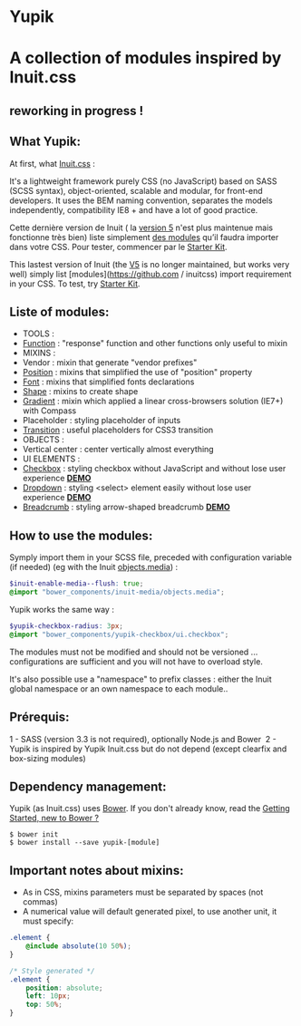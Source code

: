 
Yupik
=====

A collection of modules inspired by Inuit.css
=============================================

## reworking in progress !

<!--This is a french version, [english version here](https://github.com/laurentperroteau).-->

What Yupik:
-----------

At first, what [Inuit.css](https://github.com/inuitcss/getting-started) :

It's a lightweight framework purely CSS (no JavaScript) based on SASS (SCSS syntax), object-oriented, scalable and modular, for front-end developers. It uses the BEM naming convention, separates the models independently, compatibility IE8 + and have a lot of good practice.


Cette dernière version de Inuit ( la [version 5](https://github.com/csswizardry/inuit.css) n'est plus maintenue mais fonctionne très bien) liste simplement [des modules](https://github.com/inuitcss) qu’il faudra importer dans votre CSS. Pour tester, commencer par le [Starter Kit](https://github.com/inuitcss/starter-kit).

This lastest version of Inuit (the [V5](https://github.com/csswizardry/inuit.css) is no longer maintained, but works very well) simply list [modules](https://github.com / inuitcss) import requirement in your CSS. To test, try [Starter Kit](https://github.com/inuitcss/starter-kit).


Liste of modules: 
-----------------

* TOOLS :
* [Function](https://github.com/laurentperroteau/yupik-function) : "response" function and other functions only useful to mixin
* MIXINS :
* Vendor : mixin that generate "vendor prefixes"
* [Position](https://github.com/laurentperroteau/yupik-mixin-position) : mixins that simplified the use of "position" property
* [Font](https://github.com/laurentperroteau/yupik-mixin-font) : mixins that simplified fonts declarations
* [Shape](https://github.com/laurentperroteau/yupik-mixin-shape) : mixins to create shape
* [Gradient](https://github.com/laurentperroteau/yupik-mixin-gradient) : mixin which applied a linear cross-browsers solution (IE7+) with Compass
* Placeholder : styling placeholder of inputs
* [Transition](https://github.com/laurentperroteau/yupik-mixin-transition) : useful placeholders for CSS3 transition
* OBJECTS :
* Vertical center : center vertically almost everything
* UI ELEMENTS :
* [Checkbox](https://github.com/laurentperroteau/yupik-checkbox) : styling checkbox without JavaScript and without lose user experience [__DEMO__](http://codepen.io/laurentperroteau/pen/vEKQbo?editors=110)
* [Dropdown](https://github.com/laurentperroteau/yupik-dropdown) : styling &lt;select&gt; element easily without lose user experience [__DEMO__](http://codepen.io/laurentperroteau/pen/ZYOmPv?editors=110)
* [Breadcrumb](https://github.com/laurentperroteau/yupik-breadcrumb) : styling arrow-shaped breadcrumb [__DEMO__](http://codepen.io/laurentperroteau/pen/bNeQxp?editors=110)


How to use the modules:
-----------------------

Symply import them in your SCSS file, preceded with configuration variable (if needed) (eg with the Inuit [objects.media](https://github.com/inuitcss/objects.media)) :

````scss
$inuit-enable-media--flush: true;
@import "bower_components/inuit-media/objects.media";
````

Yupik works the same way :

````scss
$yupik-checkbox-radius: 3px;
@import "bower_components/yupik-checkbox/ui.checkbox";
````

The modules must not be modified and should not be versioned ... configurations are sufficient and you will not have to overload style.

It's also possible use a "namespace" to prefix classes : either the Inuit global namespace or an own namespace to each module..

 
Prérequis:
----------

 1 - SASS (version 3.3 is not required), optionally Node.js and Bower
 2 - Yupik is inspired by Yupik Inuit.css but do not depend (except clearfix and box-sizing modules)


Dependency management: 
----------------------

Yupik (as Inuit.css) uses [Bower](http://bower.io). If you don't already know, read the [Getting Started, new to Bower ?](https://github.com/inuitcss/getting-started#new-to-bower)

    $ bower init
    $ bower install --save yupik-[module]


Important notes about mixins:
-----------------------------

* As in CSS, mixins parameters must be separated by spaces (not commas)
* A numerical value will default generated pixel, to use another unit, it must specify:

````scss
.element {
    @include absolute(10 50%);
}

/* Style generated */
.element {
    position: absolute;
    left: 10px;
    top: 50%;
}
````